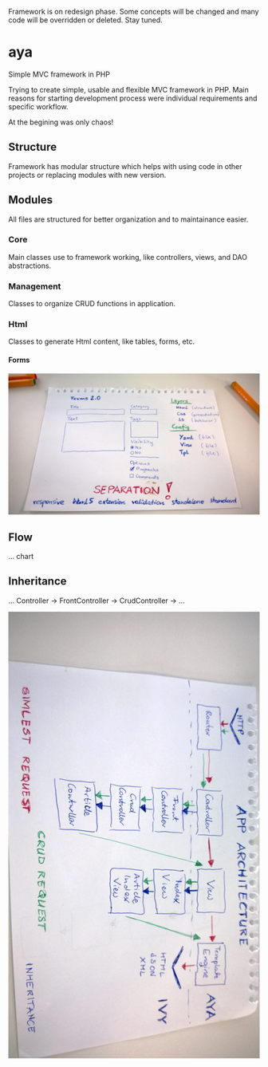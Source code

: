   Framework is on redesign phase. Some concepts will be changed and many code will be overridden or deleted. Stay tuned.

<!-- ![ScreenShot](https://bitbucket.org/schibstednorge/qualitystation/raw/master/screenshot.png "Dashboard") -->

# aya

Simple MVC framework in PHP

Trying to create simple, usable and flexible MVC framework in PHP. Main reasons 
for starting development process were individual requirements and specific workflow.

At the begining was only chaos!

## Structure

Framework has modular structure which helps with using code in other projects or replacing modules with new version.

## Modules

All files are structured for better organization and to maintainance easier.

### Core

Main classes use to framework working, like controllers, views, and DAO abstractions.

### Management

Classes to organize CRUD functions in application.

### Html

Classes to generate Html content, like tables, forms, etc.

#### Forms

![ScreenShot](forms-concept.jpg "Forms Concept")

## Flow

... chart

## Inheritance

... Controller -> FrontController -> CrudController -> ...

![ScreenShot](app-architecture.jpg "App Architecture")
